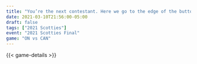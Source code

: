 ```yaml
---
title: "You’re the next contestant. Here we go to the edge of the button!"
date: 2021-03-10T21:56:00-05:00
draft: false
tags: ["2021 Scotties"]
event: "2021 Scotties Final"
game: "ON vs CAN"
---
```

{{< game-details >}}
<!--more--> 